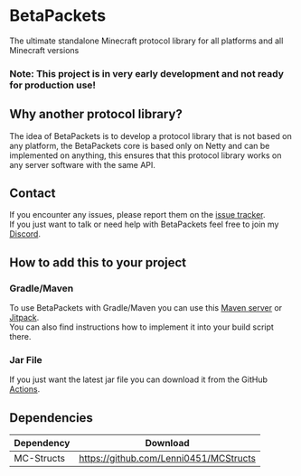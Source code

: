 # BetaPackets
The ultimate standalone Minecraft protocol library for all platforms and all Minecraft versions

### Note: This project is in very early development and not ready for production use!

## Why another protocol library?
The idea of BetaPackets is to develop a protocol library that is not based on any platform, the BetaPackets core is based only on Netty and can be implemented on anything, this ensures that this protocol library works on any server software with the same API.

## Contact
If you encounter any issues, please report them on the
[issue tracker](https://github.com/BetaPackets/BetaPackets/issues).  
If you just want to talk or need help with BetaPackets feel free to join my
[Discord](https://discord.gg/BwWhCHUKDf).

## How to add this to your project
### Gradle/Maven
To use BetaPackets with Gradle/Maven you can use this [Maven server](https://maven.lenni0451.net/#/releases/de/florianmichael) or [Jitpack](https://jitpack.io/#BetaPackets/BetaPackets).  
You can also find instructions how to implement it into your build script there.

### Jar File
If you just want the latest jar file you can download it from the GitHub [Actions](https://github.com/BetaPackets/BetaPackets/actions).

## Dependencies
| Dependency      | Download                                          |
|-----------------|---------------------------------------------------|
| MC-Structs      | https://github.com/Lenni0451/MCStructs            |
